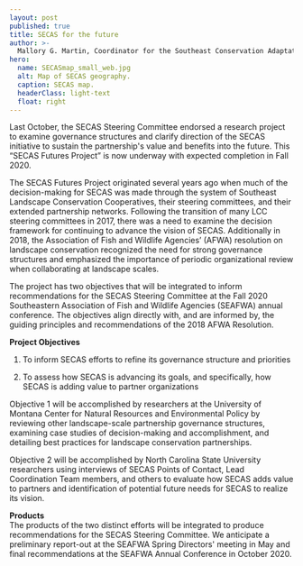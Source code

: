 ```yaml
---
layout: post
published: true
title: SECAS for the future
author: >-
  Mallory G. Martin, Coordinator for the Southeast Conservation Adaptation Strategy
hero:
  name: SECASmap_small_web.jpg
  alt: Map of SECAS geography.
  caption: SECAS map.
  headerClass: light-text
  float: right
---
```

Last October, the SECAS Steering Committee endorsed a research project to examine governance structures and clarify direction of the SECAS initiative to sustain the partnership's value and benefits into the future. This “SECAS Futures Project” is now underway with expected completion in Fall 2020.<!--more-->

The SECAS Futures Project originated several years ago when much of the decision-making for SECAS was made through the system of Southeast Landscape Conservation Cooperatives, their steering committees, and their extended partnership networks. Following the transition of many LCC steering committees in 2017, there was a need to examine the decision framework for continuing to advance the vision of SECAS. Additionally in 2018, the Association of Fish and Wildlife Agencies’ (AFWA) resolution on landscape conservation recognized the need for strong governance structures and emphasized the importance of periodic organizational review when collaborating at landscape scales.  

The project has two objectives that will be integrated to inform recommendations for the SECAS Steering Committee at the Fall 2020 Southeastern Association of Fish and Wildlife Agencies (SEAFWA) annual conference. The objectives align directly with, and are informed by, the guiding principles and recommendations of the 2018 AFWA Resolution. 

**Project Objectives**
1. To inform SECAS efforts to refine its governance structure and priorities

2. To assess how SECAS is advancing its goals, and specifically, how SECAS is adding value to partner organizations

Objective 1 will be accomplished by researchers at the University of Montana Center for Natural Resources and Environmental Policy by reviewing other landscape-scale partnership governance structures, examining case studies of decision-making and accomplishment, and detailing best practices for landscape conservation partnerships.

Objective 2 will be accomplished by North Carolina State University researchers using interviews of SECAS Points of Contact, Lead Coordination Team members, and others to evaluate how SECAS adds value to partners and identification of potential future needs for SECAS to realize its vision. 

**Products**
<br>
The products of the two distinct efforts will be integrated to produce recommendations for the SECAS Steering Committee. We anticipate a preliminary report-out at the SEAFWA Spring Directors' meeting in May and final recommendations at the SEAFWA Annual Conference in October 2020.   

